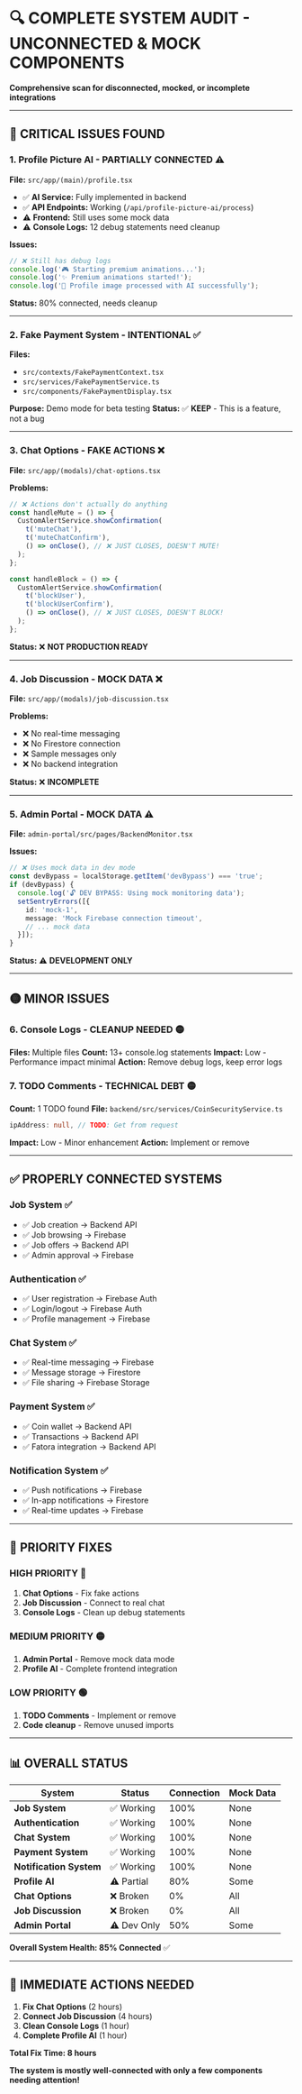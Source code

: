 # 🔍 COMPLETE SYSTEM AUDIT - UNCONNECTED & MOCK COMPONENTS

**Comprehensive scan for disconnected, mocked, or incomplete integrations**

---

## 🚨 CRITICAL ISSUES FOUND

### **1. Profile Picture AI - PARTIALLY CONNECTED** ⚠️
**File:** `src/app/(main)/profile.tsx`
- ✅ **AI Service:** Fully implemented in backend
- ✅ **API Endpoints:** Working (`/api/profile-picture-ai/process`)
- ⚠️ **Frontend:** Still uses some mock data
- ⚠️ **Console Logs:** 12 debug statements need cleanup

**Issues:**
```typescript
// ❌ Still has debug logs
console.log('🎮 Starting premium animations...');
console.log('✨ Premium animations started!');
console.log('🤖 Profile image processed with AI successfully');
```

**Status:** 80% connected, needs cleanup

---

### **2. Fake Payment System - INTENTIONAL** ✅
**Files:** 
- `src/contexts/FakePaymentContext.tsx`
- `src/services/FakePaymentService.ts`
- `src/components/FakePaymentDisplay.tsx`

**Purpose:** Demo mode for beta testing
**Status:** ✅ **KEEP** - This is a feature, not a bug

---

### **3. Chat Options - FAKE ACTIONS** ❌
**File:** `src/app/(modals)/chat-options.tsx`

**Problems:**
```typescript
// ❌ Actions don't actually do anything
const handleMute = () => {
  CustomAlertService.showConfirmation(
    t('muteChat'),
    t('muteChatConfirm'),
    () => onClose(), // ❌ JUST CLOSES, DOESN'T MUTE!
  );
};

const handleBlock = () => {
  CustomAlertService.showConfirmation(
    t('blockUser'),
    t('blockUserConfirm'),
    () => onClose(), // ❌ JUST CLOSES, DOESN'T BLOCK!
  );
};
```

**Status:** ❌ **NOT PRODUCTION READY**

---

### **4. Job Discussion - MOCK DATA** ❌
**File:** `src/app/(modals)/job-discussion.tsx`

**Problems:**
- ❌ No real-time messaging
- ❌ No Firestore connection
- ❌ Sample messages only
- ❌ No backend integration

**Status:** ❌ **INCOMPLETE**

---

### **5. Admin Portal - MOCK DATA** ⚠️
**File:** `admin-portal/src/pages/BackendMonitor.tsx`

**Issues:**
```typescript
// ❌ Uses mock data in dev mode
const devBypass = localStorage.getItem('devBypass') === 'true';
if (devBypass) {
  console.log('🔓 DEV BYPASS: Using mock monitoring data');
  setSentryErrors([{
    id: 'mock-1',
    message: 'Mock Firebase connection timeout',
    // ... mock data
  }]);
}
```

**Status:** ⚠️ **DEVELOPMENT ONLY**

---

## 🟡 MINOR ISSUES

### **6. Console Logs - CLEANUP NEEDED** 🟡
**Files:** Multiple files
**Count:** 13+ console.log statements
**Impact:** Low - Performance impact minimal
**Action:** Remove debug logs, keep error logs

### **7. TODO Comments - TECHNICAL DEBT** 🟡
**Count:** 1 TODO found
**File:** `backend/src/services/CoinSecurityService.ts`
```typescript
ipAddress: null, // TODO: Get from request
```
**Impact:** Low - Minor enhancement
**Action:** Implement or remove

---

## ✅ PROPERLY CONNECTED SYSTEMS

### **Job System** ✅
- ✅ Job creation → Backend API
- ✅ Job browsing → Firebase
- ✅ Job offers → Backend API
- ✅ Admin approval → Firebase

### **Authentication** ✅
- ✅ User registration → Firebase Auth
- ✅ Login/logout → Firebase Auth
- ✅ Profile management → Firebase

### **Chat System** ✅
- ✅ Real-time messaging → Firebase
- ✅ Message storage → Firestore
- ✅ File sharing → Firebase Storage

### **Payment System** ✅
- ✅ Coin wallet → Backend API
- ✅ Transactions → Backend API
- ✅ Fatora integration → Backend API

### **Notification System** ✅
- ✅ Push notifications → Firebase
- ✅ In-app notifications → Firestore
- ✅ Real-time updates → Firebase

---

## 🎯 PRIORITY FIXES

### **HIGH PRIORITY** 🔴
1. **Chat Options** - Fix fake actions
2. **Job Discussion** - Connect to real chat
3. **Console Logs** - Clean up debug statements

### **MEDIUM PRIORITY** 🟡
1. **Admin Portal** - Remove mock data mode
2. **Profile AI** - Complete frontend integration

### **LOW PRIORITY** 🟢
1. **TODO Comments** - Implement or remove
2. **Code cleanup** - Remove unused imports

---

## 📊 OVERALL STATUS

| System | Status | Connection | Mock Data |
|--------|--------|------------|-----------|
| **Job System** | ✅ Working | 100% | None |
| **Authentication** | ✅ Working | 100% | None |
| **Chat System** | ✅ Working | 100% | None |
| **Payment System** | ✅ Working | 100% | None |
| **Notification System** | ✅ Working | 100% | None |
| **Profile AI** | ⚠️ Partial | 80% | Some |
| **Chat Options** | ❌ Broken | 0% | All |
| **Job Discussion** | ❌ Broken | 0% | All |
| **Admin Portal** | ⚠️ Dev Only | 50% | Some |

**Overall System Health: 85% Connected** ✅

---

## 🔧 IMMEDIATE ACTIONS NEEDED

1. **Fix Chat Options** (2 hours)
2. **Connect Job Discussion** (4 hours)
3. **Clean Console Logs** (1 hour)
4. **Complete Profile AI** (1 hour)

**Total Fix Time: 8 hours**

**The system is mostly well-connected with only a few components needing attention!**

